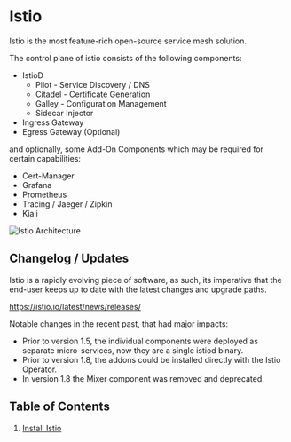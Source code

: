 # Istio

Istio is the most feature-rich open-source service mesh solution. 

The control plane of istio consists of the following components:

- IstioD 
	- Pilot - Service Discovery / DNS
	- Citadel - Certificate Generation
	- Galley - Configuration Management
	- Sidecar Injector
- Ingress Gateway
- Egress Gateway (Optional)

and optionally, some Add-On Components which may be required for certain capabilities:

- Cert-Manager
- Grafana
- Prometheus
- Tracing / Jaeger / Zipkin
- Kiali

![Istio Architecture](https://istio.io/latest/docs/ops/deployment/architecture/arch.svg)

## Changelog / Updates

Istio is a rapidly evolving piece of software, as such, its imperative that the end-user keeps up to date with the latest changes and upgrade paths.

https://istio.io/latest/news/releases/

Notable changes in the recent past, that had major impacts:

- Prior to version 1.5, the individual components were deployed as separate micro-services, now they are a single istiod binary.
- Prior to version 1.8, the addons could be installed directly with the Istio Operator.
- In version 1.8 the Mixer component was removed and deprecated.

## Table of Contents

1. [Install Istio](01_install_istio.md)
